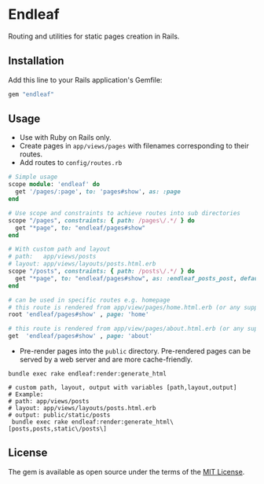 # Endleaf
Routing and utilities for static pages creation in Rails.

## Installation
Add this line to your Rails application's Gemfile:

```ruby
gem "endleaf"
```

## Usage
- Use with Ruby on Rails only.
- Create pages in `app/views/pages` with filenames corresponding to their routes.
- Add routes to `config/routes.rb`

```ruby
# Simple usage
scope module: 'endleaf' do
  get '/pages/:page', to: 'pages#show', as: :page
end

# Use scope and constraints to achieve routes into sub directories
scope "/pages", constraints: { path: /pages\/.*/ } do
  get "*page", to: "endleaf/pages#show"
end

# With custom path and layout
# path:   app/views/posts
# layout: app/views/layouts/posts.html.erb
scope "/posts", constraints: { path: /posts\/.*/ } do
  get "*page", to: "endleaf/pages#show", as: :endleaf_posts_post, defaults: { path: "posts", layout: "posts" }
end
```

```ruby
# can be used in specific routes e.g. homepage
# this route is rendered from app/view/pages/home.html.erb (or any supported extensions)
root 'endleaf/pages#show' , page: 'home'

# this route is rendered from app/view/pages/about.html.erb (or any supported extensions)
get  'endleaf/pages#show' , page: 'about'
```

- Pre-render pages into the `public` directory. Pre-rendered pages can be served by a web server and are more cache-friendly.

```shell
bundle exec rake endleaf:render:generate_html

# custom path, layout, output with variables [path,layout,output]
# Example:
# path: app/views/posts
# layout: app/views/layouts/posts.html.erb
# output: public/static/posts
 bundle exec rake endleaf:render:generate_html\[posts,posts,static\/posts\]

```


## License
The gem is available as open source under the terms of the [MIT License](https://opensource.org/licenses/MIT).
